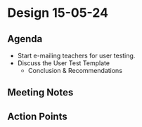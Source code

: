 # Design 15-05-24

## Agenda

- Start e-mailing teachers for user testing.
- Discuss the User Test Template
  - Conclusion & Recommendations

## Meeting Notes

## Action Points
